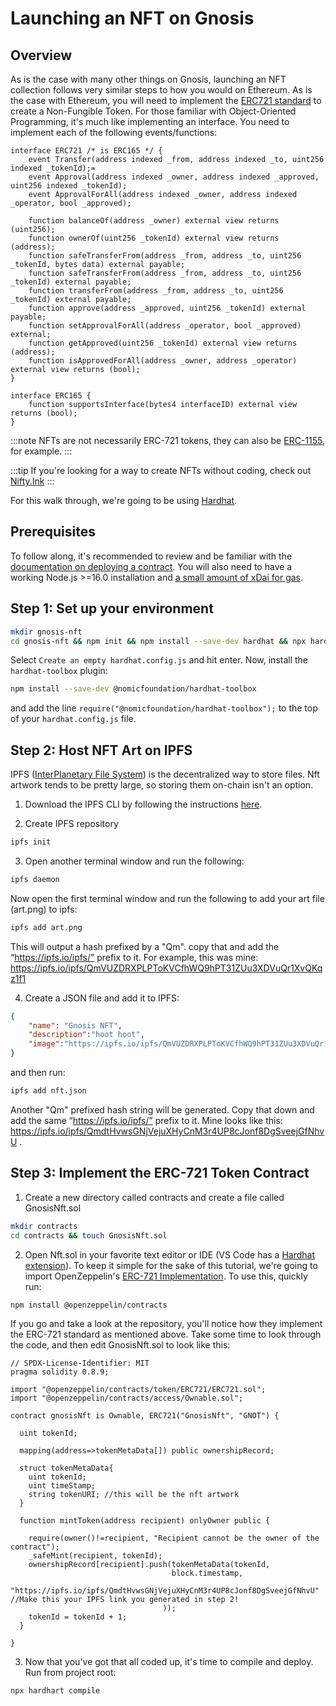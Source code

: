 ---
---

# Launching an NFT on Gnosis

## Overview

As is the case with many other things on Gnosis, launching an NFT collection follows very similar steps to how you would on Ethereum. As is the case with Ethereum, you will need to implement the [ERC721 standard](https://eips.ethereum.org/EIPS/eip-721) to create a Non-Fungible Token. For those familiar with Object-Oriented Programming, it's much like implementing an interface. You need to implement each of the following events/functions:

```solidity showLineNumbers
interface ERC721 /* is ERC165 */ {
    event Transfer(address indexed _from, address indexed _to, uint256 indexed _tokenId);=
    event Approval(address indexed _owner, address indexed _approved, uint256 indexed _tokenId);
    event ApprovalForAll(address indexed _owner, address indexed _operator, bool _approved);

    function balanceOf(address _owner) external view returns (uint256);
    function ownerOf(uint256 _tokenId) external view returns (address);
    function safeTransferFrom(address _from, address _to, uint256 _tokenId, bytes data) external payable;
    function safeTransferFrom(address _from, address _to, uint256 _tokenId) external payable;
    function transferFrom(address _from, address _to, uint256 _tokenId) external payable;
    function approve(address _approved, uint256 _tokenId) external payable;
    function setApprovalForAll(address _operator, bool _approved) external;
    function getApproved(uint256 _tokenId) external view returns (address);
    function isApprovedForAll(address _owner, address _operator) external view returns (bool);
}

interface ERC165 {
    function supportsInterface(bytes4 interfaceID) external view returns (bool);
}
```

:::note
NFTs are not necessarily ERC-721 tokens, they can also be [ERC-1155](https://eips.ethereum.org/EIPS/eip-1155), for example.
:::

:::tip
If you're looking for a way to create NFTs without coding, check out [Nifty.Ink](https://nifty.ink/explore)
:::

For this walk through, we're going to be using [Hardhat](https://hardhat.org/).

## Prerequisites 
To follow along, it's recommended to review and be familiar with the [documentation on deploying a contract](/developers/building/first-contract).
You will also need to have a working Node.js >=16.0 installation and [a small amount of xDai for gas](/tools/faucets).


## Step 1: Set up your environment

```bash
mkdir gnosis-nft
cd gnosis-nft && npm init && npm install --save-dev hardhat && npx hardhat
```

Select `Create an empty hardhat.config.js` and hit enter.
Now, install the `hardhat-toolbox` plugin:

```bash
npm install --save-dev @nomicfoundation/hardhat-toolbox
```

and add the line `require("@nomicfoundation/hardhat-toolbox");` to the top of your `hardhat.config.js` file.

## Step 2: Host NFT Art on IPFS

IPFS ([InterPlanetary File System](https://en.wikipedia.org/wiki/InterPlanetary_File_System)) is the decentralized way to store files. Nft artwork tends to be pretty large, so storing them on-chain isn't an option. 

1. Download the IPFS CLI by following the instructions [here](https://ipfs.tech/#install).

2. Create IPFS repository

```bash
ipfs init
```

3. Open another terminal window and run the following:

```bash
ipfs daemon
```

Now open the first terminal window and run the following to add your art file (art.png) to ipfs:

```bash
ipfs add art.png
```

This will output a hash prefixed by a "Qm". copy that and add the “https://ipfs.io/ipfs/” prefix to it. For example, this was mine: https://ipfs.io/ipfs/QmVUZDRXPLPToKVCfhWQ9hPT31ZUu3XDVuQr1XvQKqz1f1

4. Create a JSON file and add it to IPFS:

```json
{
    "name": "Gnosis NFT",
    "description":"hoot hoot",
    "image":"https://ipfs.io/ipfs/QmVUZDRXPLPToKVCfhWQ9hPT31ZUu3XDVuQr1XvQKqz1f1",
}
```

and then run:
    
```bash
ipfs add nft.json
```

Another "Qm" prefixed hash string will be generated. Copy that down and add the same “https://ipfs.io/ipfs/” prefix to it. Mine looks like this: https://ipfs.io/ipfs/QmdtHvwsGNjVejuXHyCnM3r4UP8cJonf8DgSveejGfNhvU .

## Step 3: Implement the ERC-721 Token Contract

1. Create a new directory called contracts and create a file called GnosisNft.sol

```bash
mkdir contracts
cd contracts && touch GnosisNft.sol
```

2. Open Nft.sol in your favorite text editor or IDE (VS Code has a [Hardhat extension](https://hardhat.org/hardhat-vscode/docs/overview)).
To keep it simple for the sake of this tutorial, we're going to import OpenZeppelin's [ERC-721 Implementation](https://github.com/OpenZeppelin/openzeppelin-contracts/tree/master/contracts/token/ERC721). To use this, quickly run:

```bash
npm install @openzeppelin/contracts
```
If you go and take a look at the repository, you'll notice how they implement the ERC-721 standard as mentioned above. Take some time to look through the code, and then edit GnosisNft.sol to look like this:

```solidity showLineNumbers
// SPDX-License-Identifier: MIT
pragma solidity 0.8.9;
 
import "@openzeppelin/contracts/token/ERC721/ERC721.sol";
import "@openzeppelin/contracts/access/Ownable.sol";

contract gnosisNft is Ownable, ERC721("GnosisNft", "GNOT") {
 
  uint tokenId;

  mapping(address=>tokenMetaData[]) public ownershipRecord;

  struct tokenMetaData{
    uint tokenId;
    uint timeStamp;
    string tokenURI; //this will be the nft artwork
  }

  function mintToken(address recipient) onlyOwner public {

    require(owner()!=recipient, "Recipient cannot be the owner of the contract");
    _safeMint(recipient, tokenId);
    ownershipRecord[recipient].push(tokenMetaData(tokenId,
                                    block.timestamp,
                                    "https://ipfs.io/ipfs/QmdtHvwsGNjVejuXHyCnM3r4UP8cJonf8DgSveejGfNhvU" //Make this your IPFS link you generated in step 2!
                                  ));
    tokenId = tokenId + 1;
  }
 
}
```
3. Now that you've got that all coded up, it's time to compile and deploy. Run from project root:
```
npx hardhart compile
```